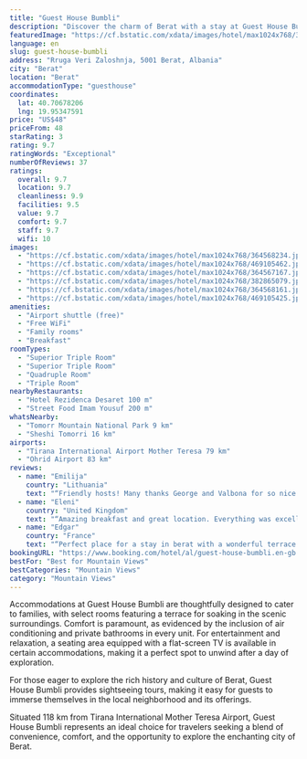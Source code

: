 ```yaml
---
title: "Guest House Bumbli"
description: "Discover the charm of Berat with a stay at Guest House Bumbli, a serene retreat that boasts both lake and city views."
featuredImage: "https://cf.bstatic.com/xdata/images/hotel/max1024x768/364568234.jpg?k=36cdebe75f89a74a489f491fb0c2611b18f94e0eff9167d1ec4cf7e0a7d33ba6&o=&hp=1"
language: en
slug: guest-house-bumbli
address: "Rruga Veri Zaloshnja, 5001 Berat, Albania"
city: "Berat"
location: "Berat"
accommodationType: "guesthouse"
coordinates:
  lat: 40.70678206
  lng: 19.95347591
price: "US$48"
priceFrom: 48
starRating: 3
rating: 9.7
ratingWords: "Exceptional"
numberOfReviews: 37
ratings:
  overall: 9.7
  location: 9.7
  cleanliness: 9.9
  facilities: 9.5
  value: 9.7
  comfort: 9.7
  staff: 9.7
  wifi: 10
images:
  - "https://cf.bstatic.com/xdata/images/hotel/max1024x768/364568234.jpg?k=36cdebe75f89a74a489f491fb0c2611b18f94e0eff9167d1ec4cf7e0a7d33ba6&o=&hp=1"
  - "https://cf.bstatic.com/xdata/images/hotel/max1024x768/469105462.jpg?k=2e509da822602063525d6671f041cc68f0e343ba6369db5162f6d63726be0504&o=&hp=1"
  - "https://cf.bstatic.com/xdata/images/hotel/max1024x768/364567167.jpg?k=a9ef21fc61c5376fa35fe3f21cfc090b6b8232f57e5ff0f5076df90701120af4&o=&hp=1"
  - "https://cf.bstatic.com/xdata/images/hotel/max1024x768/382865079.jpg?k=33c5c8c8882dc4190ed8cd09d2ed0c84208d5925f3a08b994cccab307205c8d7&o=&hp=1"
  - "https://cf.bstatic.com/xdata/images/hotel/max1024x768/364568161.jpg?k=6b4171487aca87d727d531e6fbfb8ab46cf18e8558f3cb0aa18a9f3ab56933a6&o=&hp=1"
  - "https://cf.bstatic.com/xdata/images/hotel/max1024x768/469105425.jpg?k=da3812c613b385a2b3a6fc7170cfe694991a47539610febd755312d7c51f14b3&o=&hp=1"
amenities:
  - "Airport shuttle (free)"
  - "Free WiFi"
  - "Family rooms"
  - "Breakfast"
roomTypes:
  - "Superior Triple Room"
  - "Superior Triple Room"
  - "Quadruple Room"
  - "Triple Room"
nearbyRestaurants:
  - "Hotel Rezidenca Desaret 100 m"
  - "Street Food Imam Yousuf 200 m"
whatsNearby:
  - "Tomorr Mountain National Park 9 km"
  - "Sheshi Tomorri 16 km"
airports:
  - "Tirana International Airport Mother Teresa 79 km"
  - "Ohrid Airport 83 km"
reviews:
  - name: "Emilija"
    country: "Lithuania"
    text: "“Friendly hosts! Many thanks George and Valbona for so nice stay. It was a feeling that we are visiting our best friends😊. Guest house located up in the hill. Nice view of Berat Castle!”"
  - name: "Eleni"
    country: "United Kingdom"
    text: "“Amazing breakfast and great location. Everything was excellent thank you”"
  - name: "Edgar"
    country: "France"
    text: "“Perfect place for a stay in berat with a wonderful terrace view...”"
bookingURL: "https://www.booking.com/hotel/al/guest-house-bumbli.en-gb.html?aid=8035640"
bestFor: "Best for Mountain Views"
bestCategories: "Mountain Views"
category: "Mountain Views"
---
```


Accommodations at Guest House Bumbli are thoughtfully designed to cater to families, with select rooms featuring a terrace for soaking in the scenic surroundings. Comfort is paramount, as evidenced by the inclusion of air conditioning and private bathrooms in every unit. For entertainment and relaxation, a seating area equipped with a flat-screen TV is available in certain accommodations, making it a perfect spot to unwind after a day of exploration.

For those eager to explore the rich history and culture of Berat, Guest House Bumbli provides sightseeing tours, making it easy for guests to immerse themselves in the local neighborhood and its offerings.

Situated 118 km from Tirana International Mother Teresa Airport, Guest House Bumbli represents an ideal choice for travelers seeking a blend of convenience, comfort, and the opportunity to explore the enchanting city of Berat.